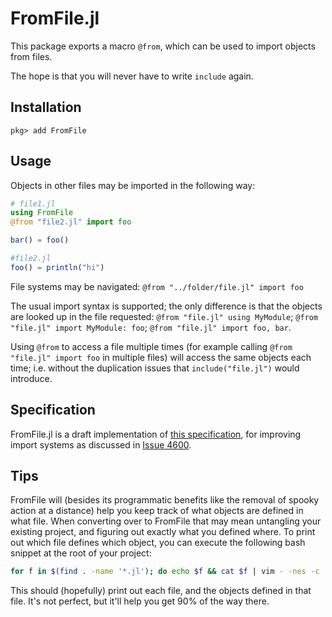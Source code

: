 # FromFile.jl

This package exports a macro `@from`, which can be used to import objects from files.

The hope is that you will never have to write `include` again.

## Installation
```
pkg> add FromFile
```

## Usage

Objects in other files may be imported in the following way:

```julia
# file1.jl
using FromFile
@from "file2.jl" import foo

bar() = foo()

#file2.jl
foo() = println("hi")
```

File systems may be navigated: `@from "../folder/file.jl" import foo`

The usual import syntax is supported; the only difference is that the objects are looked up in the file requested: `@from "file.jl" using MyModule`; `@from "file.jl" import MyModule: foo`; `@from "file.jl" import foo, bar`.

Using `@from` to access a file multiple times (for example calling `@from "file.jl" import foo` in multiple files) will access the same objects each time; i.e. without the duplication issues that `include("file.jl")` would introduce.

## Specification

FromFile.jl is a draft implementation of [this specification](./SPECIFICATION.md), for improving import systems as discussed in [Issue 4600](https://github.com/JuliaLang/julia/issues/4600).

## Tips

FromFile will (besides its programmatic benefits like the removal of spooky action at a distance) help you keep track of what objects are defined in what file. When converting over to FromFile that may mean untangling your existing project, and figuring out exactly what you defined where. To print out which file defines which object, you can execute the following bash snippet at the root of your project:
```bash
for f in $(find . -name '*.jl'); do echo $f && cat $f | vim - -nes -c '%s/#.*//ge' -c '%s/"""\_.\{-}"""//ge' -c '%v/^\S\+/d_' -c '%g/^\(end\|@from\|using\|export\|import\|include\|begin\|let\)\>/d_' -c '%g/.*/exe "norm >>"' -c ':%p' -c ':q!' | tail -n +2; done | less
```
This should (hopefully) print out each file, and the objects defined in that file. It's not perfect, but it'll help you get 90% of the way there.
